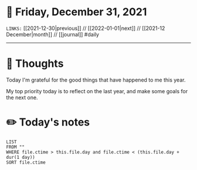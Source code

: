 # 📅 Friday, December 31, 2021
`LINKS:` [[2021-12-30|previous]] // [[2022-01-01|next]] // [[2021-12 December|month]] // [[journal]] 
#daily

---
# 💭 Thoughts
Today I'm grateful for the good things that have happened to me this year.

My top priority today is to reflect on the last year, and make some goals for the next one. 

# ✏️ Today's notes
```dataview
LIST 
FROM ""
WHERE file.ctime > this.file.day and file.ctime < (this.file.day + dur(1 day))
SORT file.ctime
```
